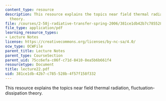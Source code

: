 ```yaml
---
content_type: resource
description: This resource explains the topics near field thermal radiation, fluctuation-dissipation
  theory.
file: /courses/2-58j-radiative-transfer-spring-2006/381ce1db42b7c785528b4f57f158f332_lecture22.pdf
file_type: application/pdf
learning_resource_types:
- Lecture Notes
license: https://creativecommons.org/licenses/by-nc-sa/4.0/
ocw_type: OCWFile
parent_title: Lecture Notes
parent_type: CourseSection
parent_uid: 75cc6efa-c06f-c71d-8410-8ea5b6b661f4
resourcetype: Document
title: lecture22.pdf
uid: 381ce1db-42b7-c785-528b-4f57f158f332
---
```

This resource explains the topics near field thermal radiation, fluctuation-dissipation theory.
